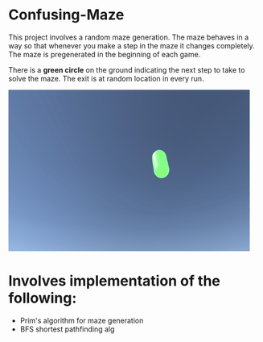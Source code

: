# Confusing-Maze

This project involves a random maze generation. The maze behaves in a way so that whenever you make a step in the maze it changes completely. The maze is pregenerated in the beginning of each game. 

There is a **green circle** on the ground indicating the next step to take to solve the maze. The exit is at random location in every run.

<img src="https://github.com/kondvit/kondvit.github.io/blob/master/images/confusingmazesample4.gif?raw=true"/>

# Involves implementation of the following:
  - Prim's algorithm for maze generation
  - BFS shortest pathfinding alg
  
